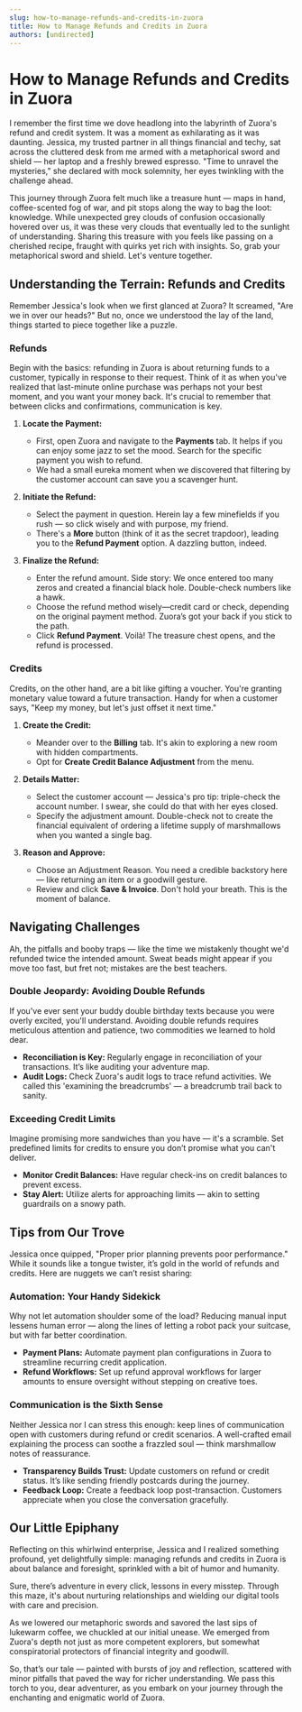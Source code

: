 ```yaml
---
slug: how-to-manage-refunds-and-credits-in-zuora
title: How to Manage Refunds and Credits in Zuora
authors: [undirected]
---
```



# How to Manage Refunds and Credits in Zuora

I remember the first time we dove headlong into the labyrinth of Zuora's refund and credit system. It was a moment as exhilarating as it was daunting. Jessica, my trusted partner in all things financial and techy, sat across the cluttered desk from me armed with a metaphorical sword and shield — her laptop and a freshly brewed espresso. "Time to unravel the mysteries," she declared with mock solemnity, her eyes twinkling with the challenge ahead.

This journey through Zuora felt much like a treasure hunt — maps in hand, coffee-scented fog of war, and pit stops along the way to bag the loot: knowledge. While unexpected grey clouds of confusion occasionally hovered over us, it was these very clouds that eventually led to the sunlight of understanding. Sharing this treasure with you feels like passing on a cherished recipe, fraught with quirks yet rich with insights. So, grab your metaphorical sword and shield. Let's venture together.

## Understanding the Terrain: Refunds and Credits

Remember Jessica's look when we first glanced at Zuora? It screamed, "Are we in over our heads?" But no, once we understood the lay of the land, things started to piece together like a puzzle.

### Refunds

Begin with the basics: refunding in Zuora is about returning funds to a customer, typically in response to their request. Think of it as when you've realized that last-minute online purchase was perhaps not your best moment, and you want your money back. It's crucial to remember that between clicks and confirmations, communication is key.

1. **Locate the Payment:**
   - First, open Zuora and navigate to the **Payments** tab. It helps if you can enjoy some jazz to set the mood. Search for the specific payment you wish to refund.
   - We had a small eureka moment when we discovered that filtering by the customer account can save you a scavenger hunt. 

2. **Initiate the Refund:**
   - Select the payment in question. Herein lay a few minefields if you rush — so click wisely and with purpose, my friend.
   - There's a **More** button (think of it as the secret trapdoor), leading you to the **Refund Payment** option. A dazzling button, indeed.

3. **Finalize the Refund:**
   - Enter the refund amount. Side story: We once entered too many zeros and created a financial black hole. Double-check numbers like a hawk.
   - Choose the refund method wisely—credit card or check, depending on the original payment method. Zuora’s got your back if you stick to the path.
   - Click **Refund Payment**. Voilà! The treasure chest opens, and the refund is processed.

### Credits

Credits, on the other hand, are a bit like gifting a voucher. You're granting monetary value toward a future transaction. Handy for when a customer says, "Keep my money, but let's just offset it next time."

1. **Create the Credit:**
   - Meander over to the **Billing** tab. It's akin to exploring a new room with hidden compartments.
   - Opt for **Create Credit Balance Adjustment** from the menu.

2. **Details Matter:**
   - Select the customer account — Jessica's pro tip: triple-check the account number. I swear, she could do that with her eyes closed.
   - Specify the adjustment amount. Double-check not to create the financial equivalent of ordering a lifetime supply of marshmallows when you wanted a single bag.

3. **Reason and Approve:**
   - Choose an Adjustment Reason. You need a credible backstory here — like returning an item or a goodwill gesture.
   - Review and click **Save & Invoice**. Don't hold your breath. This is the moment of balance.

## Navigating Challenges

Ah, the pitfalls and booby traps — like the time we mistakenly thought we'd refunded twice the intended amount. Sweat beads might appear if you move too fast, but fret not; mistakes are the best teachers.

### Double Jeopardy: Avoiding Double Refunds

If you've ever sent your buddy double birthday texts because you were overly excited, you'll understand. Avoiding double refunds requires meticulous attention and patience, two commodities we learned to hold dear.

- **Reconciliation is Key:** Regularly engage in reconciliation of your transactions. It’s like auditing your adventure map.
- **Audit Logs:** Check Zuora's audit logs to trace refund activities. We called this 'examining the breadcrumbs' — a breadcrumb trail back to sanity.

### Exceeding Credit Limits

Imagine promising more sandwiches than you have — it's a scramble. Set predefined limits for credits to ensure you don’t promise what you can't deliver.

- **Monitor Credit Balances:** Have regular check-ins on credit balances to prevent excess.
- **Stay Alert:** Utilize alerts for approaching limits — akin to setting guardrails on a snowy path. 

## Tips from Our Trove

Jessica once quipped, "Proper prior planning prevents poor performance." While it sounds like a tongue twister, it’s gold in the world of refunds and credits. Here are nuggets we can’t resist sharing:

### Automation: Your Handy Sidekick

Why not let automation shoulder some of the load? Reducing manual input lessens human error — along the lines of letting a robot pack your suitcase, but with far better coordination.

- **Payment Plans:** Automate payment plan configurations in Zuora to streamline recurring credit application.
- **Refund Workflows:** Set up refund approval workflows for larger amounts to ensure oversight without stepping on creative toes.

### Communication is the Sixth Sense

Neither Jessica nor I can stress this enough: keep lines of communication open with customers during refund or credit scenarios. A well-crafted email explaining the process can soothe a frazzled soul — think marshmallow notes of reassurance.

- **Transparency Builds Trust:** Update customers on refund or credit status. It’s like sending friendly postcards during the journey.
- **Feedback Loop:** Create a feedback loop post-transaction. Customers appreciate when you close the conversation gracefully.

## Our Little Epiphany

Reflecting on this whirlwind enterprise, Jessica and I realized something profound, yet delightfully simple: managing refunds and credits in Zuora is about balance and foresight, sprinkled with a bit of humor and humanity.

Sure, there’s adventure in every click, lessons in every misstep. Through this maze, it's about nurturing relationships and wielding our digital tools with care and precision.

As we lowered our metaphoric swords and savored the last sips of lukewarm coffee, we chuckled at our initial unease. We emerged from Zuora's depth not just as more competent explorers, but somewhat conspiratorial protectors of financial integrity and goodwill.

So, that’s our tale — painted with bursts of joy and reflection, scattered with minor pitfalls that paved the way for richer understanding. We pass this torch to you, dear adventurer, as you embark on your journey through the enchanting and enigmatic world of Zuora.